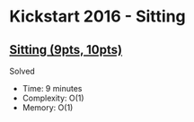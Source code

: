 # Kickstart 2016 - Sitting

## [Sitting (9pts, 10pts)](https://codingcompetitions.withgoogle.com/kickstart/round/0000000000201db8/0000000000201c9e)

Solved

* Time: 9 minutes
* Complexity: O(1)
* Memory: O(1)
